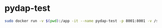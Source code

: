 # pydap-test

```bash
sudo docker run -v $(pwd):/app -it --name pydap-test -p 8001:8001 -v /storage/data/climate/downscale:/data pcic/pydap-test
```